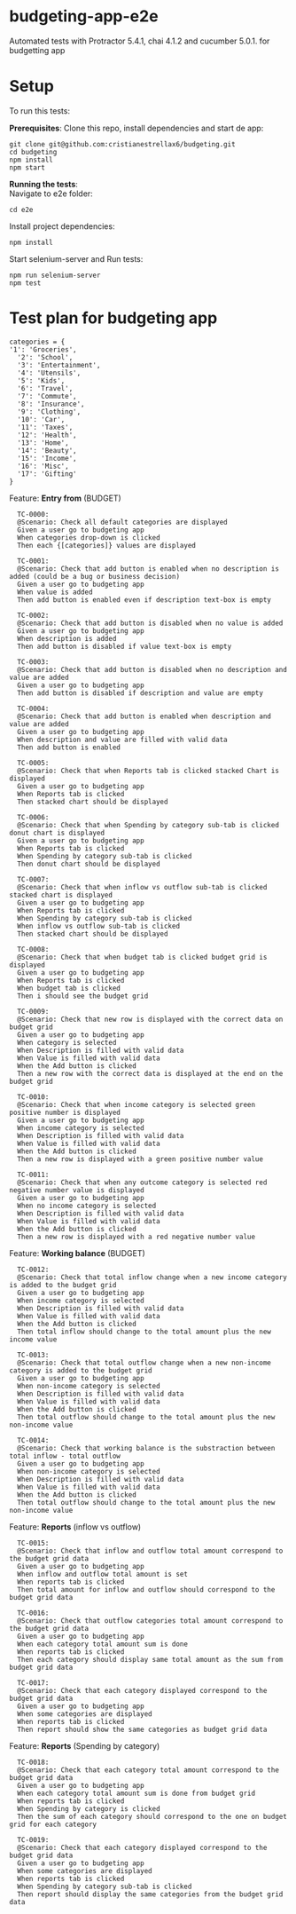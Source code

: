 # budgeting-app-e2e
Automated tests with Protractor 5.4.1, chai 4.1.2 and cucumber 5.0.1. for budgetting app


Setup  
==========

To run this tests:  

__Prerequisites__:  Clone this repo, install dependencies and start de app:

    git clone git@github.com:cristianestrellax6/budgeting.git
    cd budgeting
    npm install
    npm start
    
__Running the tests__:    
Navigate to e2e folder:

    cd e2e
    
Install project dependencies:
    
    npm install

Start selenium-server and Run tests:
    
    npm run selenium-server
    npm test


Test plan for budgeting app
==========
    
    categories = {
    '1': 'Groceries',
      '2': 'School',
      '3': 'Entertainment',
      '4': 'Utensils',
      '5': 'Kids',
      '6': 'Travel',
      '7': 'Commute',
      '8': 'Insurance',
      '9': 'Clothing',
      '10': 'Car',
      '11': 'Taxes',
      '12': 'Health',
      '13': 'Home',
      '14': 'Beauty',
      '15': 'Income',
      '16': 'Misc',
      '17': 'Gifting'
    }

 Feature: __Entry from__ (BUDGET)
  
      TC-0000:
      @Scenario: Check all default categories are displayed
      Given a user go to budgeting app
      When categories drop-down is clicked 
      Then each {[categories]} values are displayed
      
      TC-0001:
      @Scenario: Check that add button is enabled when no description is added (could be a bug or business decision)
      Given a user go to budgeting app
      When value is added
      Then add button is enabled even if description text-box is empty 
      
      TC-0002:
      @Scenario: Check that add button is disabled when no value is added
      Given a user go to budgeting app
      When description is added
      Then add button is disabled if value text-box is empty 
        
      TC-0003:
      @Scenario: Check that add button is disabled when no description and value are added
      Given a user go to budgeting app
      Then add button is disabled if description and value are empty
               
      TC-0004:
      @Scenario: Check that add button is enabled when description and value are added
      Given a user go to budgeting app
      When description and value are filled with valid data
      Then add button is enabled
               
      TC-0005:
      @Scenario: Check that when Reports tab is clicked stacked Chart is displayed
      Given a user go to budgeting app
      When Reports tab is clicked
      Then stacked chart should be displayed
               
      TC-0006:
      @Scenario: Check that when Spending by category sub-tab is clicked donut chart is displayed
      Given a user go to budgeting app
      When Reports tab is clicked
      When Spending by category sub-tab is clicked
      Then donut chart should be displayed
                     
      TC-0007:
      @Scenario: Check that when inflow vs outflow sub-tab is clicked stacked chart is displayed
      Given a user go to budgeting app
      When Reports tab is clicked
      When Spending by category sub-tab is clicked
      When inflow vs outflow sub-tab is clicked
      Then stacked chart should be displayed   
               
      TC-0008:
      @Scenario: Check that when budget tab is clicked budget grid is displayed
      Given a user go to budgeting app
      When Reports tab is clicked
      When budget tab is clicked 
      Then i should see the budget grid      
      
      TC-0009:
      @Scenario: Check that new row is displayed with the correct data on budget grid
      Given a user go to budgeting app
      When category is selected 
      When Description is filled with valid data 
      When Value is filled with valid data 
      When the Add button is clicked 
      Then a new row with the correct data is displayed at the end on the budget grid       
      
      TC-0010:
      @Scenario: Check that when income category is selected green positive number is displayed 
      Given a user go to budgeting app
      When income category is selected 
      When Description is filled with valid data 
      When Value is filled with valid data 
      When the Add button is clicked 
      Then a new row is displayed with a green positive number value
      
      TC-0011:
      @Scenario: Check that when any outcome category is selected red negative number value is displayed 
      Given a user go to budgeting app
      When no income category is selected 
      When Description is filled with valid data 
      When Value is filled with valid data 
      When the Add button is clicked 
      Then a new row is displayed with a red negative number value 

Feature: __Working balance__ (BUDGET) 

      TC-0012:
      @Scenario: Check that total inflow change when a new income category is added to the budget grid
      Given a user go to budgeting app
      When income category is selected 
      When Description is filled with valid data 
      When Value is filled with valid data 
      When the Add button is clicked 
      Then total inflow should change to the total amount plus the new income value 

      TC-0013:
      @Scenario: Check that total outflow change when a new non-income category is added to the budget grid
      Given a user go to budgeting app
      When non-income category is selected 
      When Description is filled with valid data 
      When Value is filled with valid data 
      When the Add button is clicked 
      Then total outflow should change to the total amount plus the new non-income value 

      TC-0014:
      @Scenario: Check that working balance is the substraction between total inflow - total outflow
      Given a user go to budgeting app
      When non-income category is selected 
      When Description is filled with valid data 
      When Value is filled with valid data 
      When the Add button is clicked 
      Then total outflow should change to the total amount plus the new non-income value 
      
Feature: __Reports__ (inflow vs outflow)
    
      TC-0015:
      @Scenario: Check that inflow and outflow total amount correspond to the budget grid data 
      Given a user go to budgeting app
      When inflow and outflow total amount is set
      When reports tab is clicked
      Then total amount for inflow and outflow should correspond to the budget grid data
      
      TC-0016:
      @Scenario: Check that outflow categories total amount correspond to the budget grid data
      Given a user go to budgeting app
      When each category total amount sum is done 
      When reports tab is clicked
      Then each category should display same total amount as the sum from budget grid data 
            
      TC-0017:
      @Scenario: Check that each category displayed correspond to the budget grid data
      Given a user go to budgeting app
      When some categories are displayed
      When reports tab is clicked
      Then report should show the same categories as budget grid data 
      
Feature: __Reports__ (Spending by category)
      
      TC-0018:
      @Scenario: Check that each category total amount correspond to the budget grid data
      Given a user go to budgeting app
      When each category total amount sum is done from budget grid
      When reports tab is clicked
      When Spending by category is clicked
      Then the sum of each category should correspond to the one on budget grid for each category

      TC-0019:
      @Scenario: Check that each category displayed correspond to the budget grid data
      Given a user go to budgeting app
      When some categories are displayed 
      When reports tab is clicked
      When Spending by category sub-tab is clicked 
      Then report should display the same categories from the budget grid data
